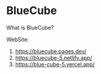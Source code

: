 # BlueCube
What is BlueCube?

WebSite:
1. https://bluecube.pages.dev/
2. https://bluecube-5.netlify.app/
3. https://blue-cube-5.vercel.app/
